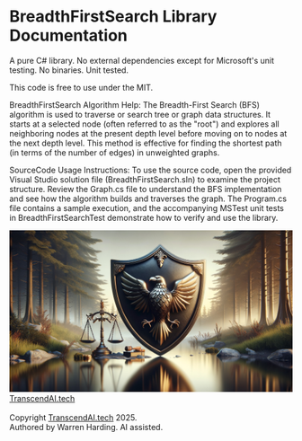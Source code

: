 # BreadthFirstSearch Library Documentation

A pure C# library. No external dependencies except for Microsoft's unit testing. No binaries. Unit tested.

This code is free to use under the MIT.

BreadthFirstSearch Algorithm Help:
The Breadth-First Search (BFS) algorithm is used to traverse or search tree or graph data structures. It starts at a selected node (often referred to as the "root") and explores all neighboring nodes at the present depth level before moving on to nodes at the next depth level. This method is effective for finding the shortest path (in terms of the number of edges) in unweighted graphs.

SourceCode Usage Instructions:
To use the source code, open the provided Visual Studio solution file (BreadthFirstSearch.sln) to examine the project structure. Review the Graph.cs file to understand the BFS implementation and see how the algorithm builds and traverses the graph. The Program.cs file contains a sample execution, and the accompanying MSTest unit tests in BreadthFirstSearchTest demonstrate how to verify and use the library.

![AI Image](aiimage.jpg)
[TranscendAI.tech](https://TranscendAI.tech)<br>
<br>
Copyright [TranscendAI.tech](https://TranscendAI.tech) 2025.</br>
Authored by Warren Harding. AI assisted.</br>